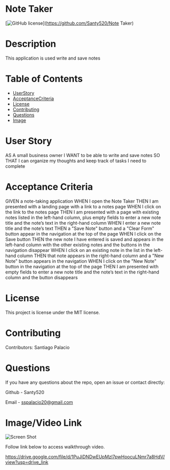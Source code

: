 
  # Note Taker
  [![GitHub license](https://img.shields.io/badge/license-MIT-blue.svg)](https://github.com/Santy520/Note Taker)
  
  # Description
  
  This application is used  write and save notes
  
  # Table of Contents 
  
  * [UserStory](#user-story)
  * [AcceptanceCriteria](#acceptance-criteria)
  * [License](#license)
  * [Contributing](#contributing)
  * [Questions](#questions)
  * [Image](#image)

  # User Story

  AS A small business owner
I WANT to be able to write and save notes
SO THAT I can organize my thoughts and keep track of tasks I need to complete

  # Acceptance Criteria

  GIVEN a note-taking application
WHEN I open the Note Taker
THEN I am presented with a landing page with a link to a notes page
WHEN I click on the link to the notes page
THEN I am presented with a page with existing notes listed in the left-hand column, plus empty fields to enter a new note title and the note’s text in the right-hand column
WHEN I enter a new note title and the note’s text
THEN a "Save Note" button and a "Clear Form" button appear in the navigation at the top of the page
WHEN I click on the Save button
THEN the new note I have entered is saved and appears in the left-hand column with the other existing notes and the buttons in the navigation disappear
WHEN I click on an existing note in the list in the left-hand column
THEN that note appears in the right-hand column and a "New Note" button appears in the navigation
WHEN I click on the "New Note" button in the navigation at the top of the page
THEN I am presented with empty fields to enter a new note title and the note’s text in the right-hand column and the button disappears
  
  # License
  
  This project is license under the MIT license.
  
  # Contributing
  
  Contributors: Santiago Palacio
  
  # Questions
  
  If you have any questions about the repo, open an issue or contact directly:

  Github - Santy520 

  Email - sspalacio20@gmail.com
  
  # Image/Video Link

  ![Screen Shot](/Assets/Screenshot%202024-05-15%20at%2012.21.46 AM.png)

Follow link below to access walkthrough video.

https://drive.google.com/file/d/1PuJiDNDwEUpMzI7pwHoocuLNmr7a8HdV/view?usp=drive_link